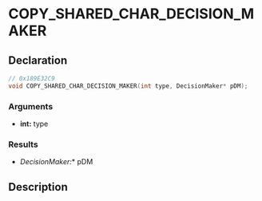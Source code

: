 # COPY_SHARED_CHAR_DECISION_MAKER

## Declaration
```cpp
// 0x189E32C9
void COPY_SHARED_CHAR_DECISION_MAKER(int type, DecisionMaker* pDM);
```

### Arguments
- **int:** type

### Results
- **DecisionMaker*:** pDM

## Description
